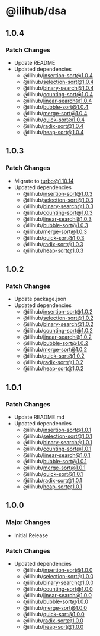 # @ilihub/dsa

## 1.0.4

### Patch Changes

- Update README
- Updated dependencies
  - @ilihub/insertion-sort@1.0.4
  - @ilihub/selection-sort@1.0.4
  - @ilihub/binary-search@1.0.4
  - @ilihub/counting-sort@1.0.4
  - @ilihub/linear-search@1.0.4
  - @ilihub/bubble-sort@1.0.4
  - @ilihub/merge-sort@1.0.4
  - @ilihub/quick-sort@1.0.4
  - @ilihub/radix-sort@1.0.4
  - @ilihub/heap-sort@1.0.4

## 1.0.3

### Patch Changes

- Migrate to turbo@1.10.14
- Updated dependencies
  - @ilihub/insertion-sort@1.0.3
  - @ilihub/selection-sort@1.0.3
  - @ilihub/binary-search@1.0.3
  - @ilihub/counting-sort@1.0.3
  - @ilihub/linear-search@1.0.3
  - @ilihub/bubble-sort@1.0.3
  - @ilihub/merge-sort@1.0.3
  - @ilihub/quick-sort@1.0.3
  - @ilihub/radix-sort@1.0.3
  - @ilihub/heap-sort@1.0.3

## 1.0.2

### Patch Changes

- Update package.json
- Updated dependencies
  - @ilihub/insertion-sort@1.0.2
  - @ilihub/selection-sort@1.0.2
  - @ilihub/binary-search@1.0.2
  - @ilihub/counting-sort@1.0.2
  - @ilihub/linear-search@1.0.2
  - @ilihub/bubble-sort@1.0.2
  - @ilihub/merge-sort@1.0.2
  - @ilihub/quick-sort@1.0.2
  - @ilihub/radix-sort@1.0.2
  - @ilihub/heap-sort@1.0.2

## 1.0.1

### Patch Changes

- Update README.md
- Updated dependencies
  - @ilihub/insertion-sort@1.0.1
  - @ilihub/selection-sort@1.0.1
  - @ilihub/binary-search@1.0.1
  - @ilihub/counting-sort@1.0.1
  - @ilihub/linear-search@1.0.1
  - @ilihub/bubble-sort@1.0.1
  - @ilihub/merge-sort@1.0.1
  - @ilihub/quick-sort@1.0.1
  - @ilihub/radix-sort@1.0.1
  - @ilihub/heap-sort@1.0.1

## 1.0.0

### Major Changes

- Initial Release

### Patch Changes

- Updated dependencies
  - @ilihub/insertion-sort@1.0.0
  - @ilihub/selection-sort@1.0.0
  - @ilihub/binary-search@1.0.0
  - @ilihub/counting-sort@1.0.0
  - @ilihub/linear-search@1.0.0
  - @ilihub/bubble-sort@1.0.0
  - @ilihub/merge-sort@1.0.0
  - @ilihub/quick-sort@1.0.0
  - @ilihub/radix-sort@1.0.0
  - @ilihub/heap-sort@1.0.0
